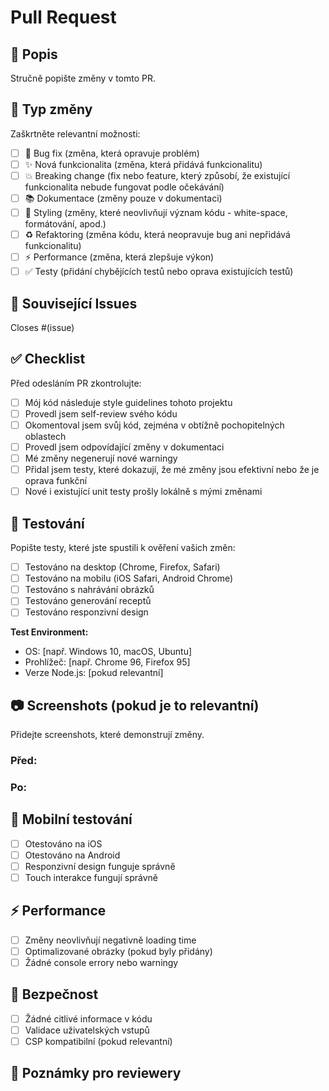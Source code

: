 # Pull Request

## 📝 Popis
Stručně popište změny v tomto PR.

## 🎯 Typ změny
Zaškrtněte relevantní možnosti:
- [ ] 🐛 Bug fix (změna, která opravuje problém)
- [ ] ✨ Nová funkcionalita (změna, která přidává funkcionalitu)
- [ ] 💥 Breaking change (fix nebo feature, který způsobí, že existující funkcionalita nebude fungovat podle očekávání)
- [ ] 📚 Dokumentace (změny pouze v dokumentaci)
- [ ] 🎨 Styling (změny, které neovlivňují význam kódu - white-space, formátování, apod.)
- [ ] ♻️ Refaktoring (změna kódu, která neopravuje bug ani nepřidává funkcionalitu)
- [ ] ⚡ Performance (změna, která zlepšuje výkon)
- [ ] ✅ Testy (přidání chybějících testů nebo oprava existujících testů)

## 🔗 Související Issues
Closes #(issue)

## ✅ Checklist
Před odesláním PR zkontrolujte:
- [ ] Mój kód následuje style guidelines tohoto projektu
- [ ] Provedl jsem self-review svého kódu
- [ ] Okomentoval jsem svůj kód, zejména v obtížně pochopitelných oblastech
- [ ] Provedl jsem odpovídající změny v dokumentaci
- [ ] Mé změny negenerují nové warningy
- [ ] Přidal jsem testy, které dokazují, že mé změny jsou efektivní nebo že je oprava funkční
- [ ] Nové i existující unit testy prošly lokálně s mými změnami

## 🧪 Testování
Popište testy, které jste spustili k ověření vašich změn:
- [ ] Testováno na desktop (Chrome, Firefox, Safari)
- [ ] Testováno na mobilu (iOS Safari, Android Chrome)
- [ ] Testováno s nahrávání obrázků
- [ ] Testováno generování receptů
- [ ] Testováno responzivní design

**Test Environment:**
- OS: [např. Windows 10, macOS, Ubuntu]
- Prohlížeč: [např. Chrome 96, Firefox 95]
- Verze Node.js: [pokud relevantní]

## 📷 Screenshots (pokud je to relevantní)
Přidejte screenshots, které demonstrují změny.

### Před:
<!-- Screenshot starého stavu -->

### Po:
<!-- Screenshot nového stavu -->

## 📱 Mobilní testování
- [ ] Otestováno na iOS
- [ ] Otestováno na Android
- [ ] Responzivní design funguje správně
- [ ] Touch interakce fungují správně

## ⚡ Performance
- [ ] Změny neovlivňují negativně loading time
- [ ] Optimalizované obrázky (pokud byly přidány)
- [ ] Žádné console errory nebo warningy

## 🔐 Bezpečnost
- [ ] Žádné citlivé informace v kódu
- [ ] Validace uživatelských vstupů
- [ ] CSP kompatibilní (pokud relevantní)

## 📝 Poznámky pro reviewery
<!-- Jakékoli specifické poznámky nebo oblasti, na které se mají revieweři zaměřit -->